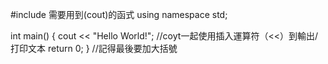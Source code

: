 #include <iostream> 需要用到(cout)的函式
using namespace std;

int main() {
  cout << "Hello World!"; //coyt一起使用插入運算符（<<）到輸出/打印文本
  return 0;
} //記得最後要加大括號

